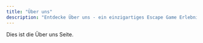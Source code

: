 ```yaml
---
title: "Über uns"
description: "Entdecke Über uns - ein einzigartiges Escape Game Erlebnis in Hamburg St. Pauli. Buche jetzt dein Abenteuer im Skurrilum!"
---
```


Dies ist die Über uns Seite.